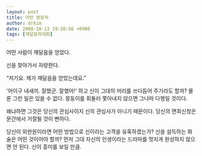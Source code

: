 ```yaml
---
layout: post
title: 어떤 방문자
author: drkim
date: 2008-10-13 19:20:56 +0900
tags: [깨달음의대화]
---
```

어떤 사람이 깨달음을 얻었다. 
  
신을 찾아가서 자랑한다. 
  

  
“저기요. 제가 깨달음을 얻었는데요.”
  

  
'어이구 내새끼. 잘했군. 잘했어!' 하고 신이 그대의 머리를 쓰다듬어 주기라도 할까? 물론 그런 일은 있을 수 없다. 몽둥이를 휘둘러 쫓아내지 않으면 그나마 다행일 것이다. 
  

  
왜냐하면 그것은 당신의 관심사이지 신의 관심사가 아니기 때문이다. 당신의 면회신청은 문간에서 거절될 것이 뻔하다. 
  

  
당신이 외판원이라면 어떤 방법으로 신이라는 고객을 유혹하겠는가? 신을 설득하는 화술은 어떤 것이어야 할까? 먼저 그대 자신의 인생이라는 드라마를 멋지게 완성하지 않으면 안 된다. 신이 흥미를 보일 만큼.